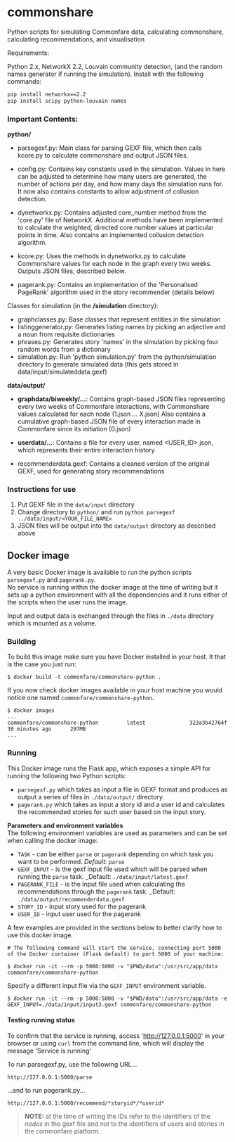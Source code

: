 # commonshare
Python scripts for simulating Commonfare data, calculating commonshare, calculating recommendations, and visualisation

Requirements:

Python 2.x, NetworkX 2.2, Louvain community detection, (and the random names generator if running the simulation). Install with the following commands:
```bash
pip install networkx==2.2
pip install scipy python-louvain names
```

<h3>Important Contents:</h3>

<b>python/</b>

- parsegexf.py: Main class for parsing GEXF file, which then calls kcore.py to calculate commonshare and output JSON files.

- config.py: Contains key constants used in the simulation. Values in here can be adjusted to determine how many users are generated, the number of actions per day, and how many days the simulation runs for. It now also contains constants to allow adjustment of collusion detection.

- dynetworkx.py: Contains adjusted core_number method from the 'core.py' file of NetworkX. Additional methods have been implemented to calculate the weighted, directed core number values at particular points in time. Also contains an implemented collusion detection algorithm.

- kcore.py: Uses the methods in dynetworkx.py to calculate Commonshare values for each node in the graph every two weeks. Outputs JSON files, described below.

- pagerank.py: Contains an implementation of the 'Personalised PageRank' algorithm used in the story recommender (details below) 

Classes for simulation (in the <b>/simulation</b> directory):
- graphclasses.py: Base classes that represent entities in the simulation
- listinggenerator.py: Generates listing names by picking an adjective and a noun from requisite dictionaries
- phrases.py: Generates story 'names' in the simulation by picking four random words from a dictionary
- simulation.py: Run 'python simulation.py' from the python/simulation directory to generate simulated data (this gets stored in data/input/simulateddata.gexf)

<b>data/output/</b>

- <b>graphdata/biweekly/...</b>: Contains graph-based JSON files representing every two weeks of Commonfare interactions, with Commonshare values calculated for each node (1.json ... X.json)
    Also contains a cumulative graph-based JSON file of every interaction made in Commonfare since its initiation (0.json)

- <b>userdata/...</b>: Contains a file for every user, named <USER_ID>.json, which represents their entire interaction history

- recommenderdata.gexf: Contains a cleaned version of the original GEXF, used for generating story recommendations

### Instructions for use

1. Put GEXF file in the `data/input` directory
2. Change directory to `python/` and run `python parsegexf ../data/input/<YOUR_FILE_NAME>`
3. JSON files will be output into the `data/output` directory as described above


## Docker image
A very basic Docker image is available to run the python scripts `parsegexf.py` and `pagerank.py`.  
No service is running within the docker image at the time of writing but it sets up a python environment with all the dependencies and it runs either of the scripts when the user runs the image.  

Input and output data is exchanged through the files in `./data` directory which is mounted as a volume.

### Building 
To build this image make sure you have Docker installed in your host.
It that is the case you just run:

```
$ docker build -t commonfare/commonshare-python .
```

If you now check docker images available in your host machine you would notice one named `commonfare/commonshare-python`.

```
$ docker images
...
commonfare/commonshare-python         latest              323a3b42764f        30 minutes ago      297MB
...
```

### Running
This Docker image runs the Flask app, which exposes a simple API for running the following two Python scripts:

 - `parsegexf.py` which takes as input a file in GEXF format and produces as output a series of files in `./data/output/` directory.
  - `pagerank.py` which takes as input a story id and a user id and calculates the recommended stories for such user based on the input story.

**Parameters and environment variables**  
The following environment variables are used as parameters and can be set when calling the docker image:

 - `TASK` - can be either `parse` or `pagerank` depending on which task you want to be performed. _Default: `parse`_
 - `GEXF_INPUT` - is the gexf input file used which will be parsed when running the `parse` task. _Default: `./data/input/latest.gexf`
 - `PAGERANK_FILE` - is the input file used when calculating the recommendations through the `pagerank` task. _Default: `./data/output/recommenderdata.gexf`
 - `STORY_ID` - input story used for the pagerank 
 - `USER_ID` - input user used for the pagerank


A few examples are provided in the sections below to better clarify how to use this docker image.

```
# The following command will start the service, connecting port 5000 of the Docker container (Flask default) to port 5000 of your machine:

$ docker run -it --rm -p 5000:5000 -v "$PWD/data":/usr/src/app/data commonfare/commonshare-python
```

Specify a different input file via the `GEXF_INPUT` environment variable.
```
$ docker run -it --rm -p 5000:5000 -v "$PWD/data":/usr/src/app/data -e GEXF_INPUT=./data/input/input3.gexf commonfare/commonshare-python
```

#### Testing running status
To confirm that the service is running, access 'http://127.0.0.1:5000' in your browser or using `curl` from the command line, which will display the message 'Service is running'

To run parsegexf.py, use the following URL...
```
http://127.0.0.1:5000/parse
```
...and to run pagerank.py...
```
http://127.0.0.1:5000/recommend/*storyid*/*userid*
```
> **NOTE:** at the time of writing the IDs refer to the identifiers of the _nodes_ in the gexf file and _not_ to the identifiers of users and stories in the commonfare platform.
